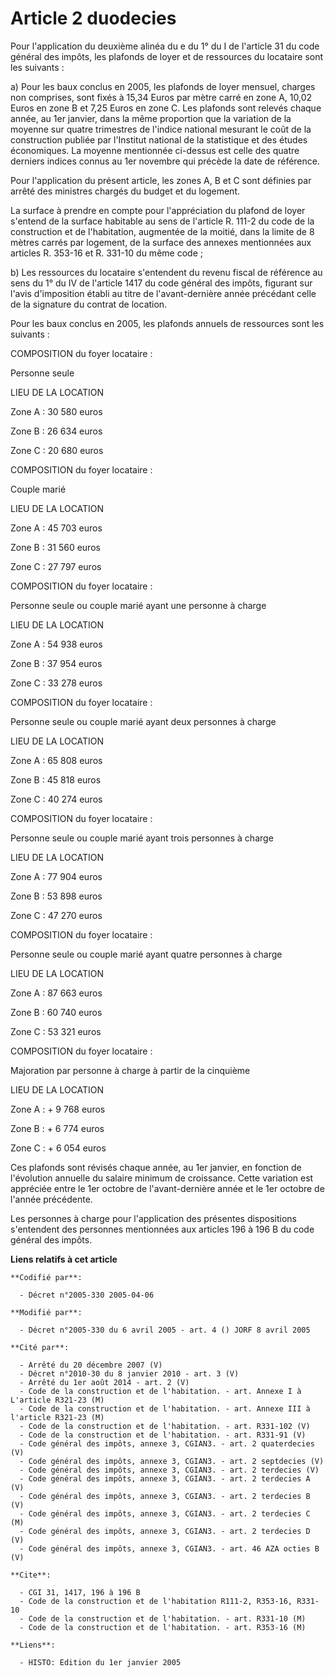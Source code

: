 # Article 2 duodecies

Pour l'application du deuxième alinéa du e du 1° du I de l'article 31 du code général des impôts, les plafonds de loyer et de
ressources du locataire sont les suivants :

a) Pour les baux conclus en 2005, les plafonds de loyer mensuel, charges non comprises, sont fixés à 15,34 Euros par mètre
carré en zone A, 10,02 Euros en zone B et 7,25 Euros en zone C. Les plafonds sont relevés chaque année, au 1er janvier, dans
la même proportion que la variation de la moyenne sur quatre trimestres de l'indice national mesurant le coût de la
construction publiée par l'Institut national de la statistique et des études économiques. La moyenne mentionnée ci-dessus est
celle des quatre derniers indices connus au 1er novembre qui précède la date de référence.

Pour l'application du présent article, les zones A, B et C sont définies par arrêté des ministres chargés du budget et du
logement.

La surface à prendre en compte pour l'appréciation du plafond de loyer s'entend de la surface habitable au sens de l'article
R. 111-2 du code de la construction et de l'habitation, augmentée de la moitié, dans la limite de 8 mètres carrés par
logement, de la surface des annexes mentionnées aux articles R. 353-16 et R. 331-10 du même code ;

b) Les ressources du locataire s'entendent du revenu fiscal de référence au sens du 1° du IV de l'article 1417 du code
général des impôts, figurant sur l'avis d'imposition établi au titre de l'avant-dernière année précédant celle de la
signature du contrat de location.

Pour les baux conclus en 2005, les plafonds annuels de ressources sont les suivants :

COMPOSITION du foyer locataire :

Personne seule

LIEU DE LA LOCATION

Zone A : 30 580 euros

Zone B : 26 634 euros

Zone C : 20 680 euros

COMPOSITION du foyer locataire :

Couple marié

LIEU DE LA LOCATION

Zone A : 45 703 euros

Zone B : 31 560 euros

Zone C : 27 797 euros

COMPOSITION du foyer locataire :

Personne seule ou couple marié ayant une personne à charge

LIEU DE LA LOCATION

Zone A : 54 938 euros

Zone B : 37 954 euros

Zone C : 33 278 euros

COMPOSITION du foyer locataire :

Personne seule ou couple marié ayant deux personnes à charge

LIEU DE LA LOCATION

Zone A : 65 808 euros

Zone B : 45 818 euros

Zone C : 40 274 euros

COMPOSITION du foyer locataire :

Personne seule ou couple marié ayant trois personnes à charge

LIEU DE LA LOCATION

Zone A : 77 904 euros

Zone B : 53 898 euros

Zone C : 47 270 euros

COMPOSITION du foyer locataire :

Personne seule ou couple marié ayant quatre personnes à charge

LIEU DE LA LOCATION

Zone A : 87 663 euros

Zone B : 60 740 euros

Zone C : 53 321 euros

COMPOSITION du foyer locataire :

Majoration par personne à charge à partir de la cinquième

LIEU DE LA LOCATION

Zone A : + 9 768 euros

Zone B : + 6 774 euros

Zone C : + 6 054 euros

Ces plafonds sont révisés chaque année, au 1er janvier, en fonction de l'évolution annuelle du salaire minimum de croissance.
Cette variation est appréciée entre le 1er octobre de l'avant-dernière année et le 1er octobre de l'année précédente.

Les personnes à charge pour l'application des présentes dispositions s'entendent des personnes mentionnées aux articles 196 à
196 B du code général des impôts.

**Liens relatifs à cet article**

	**Codifié par**:

	  - Décret n°2005-330 2005-04-06

	**Modifié par**:

	  - Décret n°2005-330 du 6 avril 2005 - art. 4 () JORF 8 avril 2005

	**Cité par**:

	  - Arrêté du 20 décembre 2007 (V)
	  - Décret n°2010-30 du 8 janvier 2010 - art. 3 (V)
	  - Arrêté du 1er août 2014 - art. 2 (V)
	  - Code de la construction et de l'habitation. - art. Annexe I à L'article R321-23 (M)
	  - Code de la construction et de l'habitation. - art. Annexe III à l'article R321-23 (M)
	  - Code de la construction et de l'habitation. - art. R331-102 (V)
	  - Code de la construction et de l'habitation. - art. R331-91 (V)
	  - Code général des impôts, annexe 3, CGIAN3. - art. 2 quaterdecies (V)
	  - Code général des impôts, annexe 3, CGIAN3. - art. 2 septdecies (V)
	  - Code général des impôts, annexe 3, CGIAN3. - art. 2 terdecies (V)
	  - Code général des impôts, annexe 3, CGIAN3. - art. 2 terdecies A (V)
	  - Code général des impôts, annexe 3, CGIAN3. - art. 2 terdecies B (V)
	  - Code général des impôts, annexe 3, CGIAN3. - art. 2 terdecies C (M)
	  - Code général des impôts, annexe 3, CGIAN3. - art. 2 terdecies D (V)
	  - Code général des impôts, annexe 3, CGIAN3. - art. 46 AZA octies B (V)

	**Cite**:

	  - CGI 31, 1417, 196 à 196 B
	  - Code de la construction et de l'habitation R111-2, R353-16, R331-10
	  - Code de la construction et de l'habitation. - art. R331-10 (M)
	  - Code de la construction et de l'habitation. - art. R353-16 (M)

	**Liens**:

	  - HISTO: Edition du 1er janvier 2005
